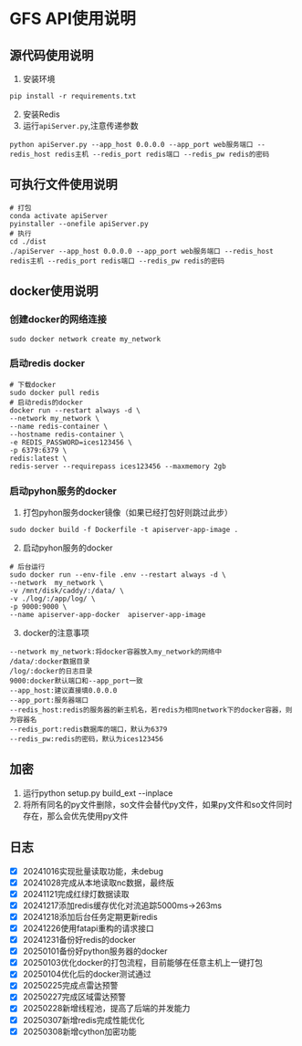 # GFS API使用说明
## 源代码使用说明
1. 安装环境
```
pip install -r requirements.txt
```
2. 安装Redis
3. 运行`apiServer.py`,注意传递参数
```
python apiServer.py --app_host 0.0.0.0 --app_port web服务端口 --redis_host redis主机 --redis_port redis端口 --redis_pw redis的密码
```
## 可执行文件使用说明
```
# 打包
conda activate apiServer
pyinstaller --onefile apiServer.py
# 执行
cd ./dist
./apiServer --app_host 0.0.0.0 --app_port web服务端口 --redis_host redis主机 --redis_port redis端口 --redis_pw redis的密码
```
## docker使用说明
### 创建docker的网络连接
```
sudo docker network create my_network
```
### 启动redis docker
```
# 下载docker
sudo docker pull redis
# 启动redis的docker
docker run --restart always -d \
--network my_network \
--name redis-container \
--hostname redis-container \
-e REDIS_PASSWORD=ices123456 \
-p 6379:6379 \
redis:latest \
redis-server --requirepass ices123456 --maxmemory 2gb
```
### 启动pyhon服务的docker
1. 打包pyhon服务docker镜像（如果已经打包好则跳过此步）
```
sudo docker build -f Dockerfile -t apiserver-app-image .
```
2. 启动pyhon服务的docker
```
# 后台运行
sudo docker run --env-file .env --restart always -d \
--network  my_network \
-v /mnt/disk/caddy/:/data/ \
-v ./log/:/app/log/ \
-p 9000:9000 \
--name apiserver-app-docker  apiserver-app-image
```
3. docker的注意事项
```
--network my_network:将docker容器放入my_network的网络中
/data/:docker数据目录
/log/:docker的日志目录
9000:docker默认端口和--app_port一致
--app_host:建议直接填0.0.0.0
--app_port:服务器端口
--redis_host:redis的服务器的新主机名，若redis为相同network下的docker容器，则为容器名
--redis_port:redis数据库的端口，默认为6379
--redis_pw:redis的密码，默认为ices123456
```
## 加密
1. 运行python setup.py build_ext --inplace
2. 将所有同名的py文件删除，so文件会替代py文件，如果py文件和so文件同时存在，那么会优先使用py文件
## 日志
- [X] 20241016实现批量读取功能，未debug
- [X] 20241028完成从本地读取nc数据，最终版
- [X] 20241121完成红绿灯数据读取
- [X] 20241217添加redis缓存优化对流追踪5000ms->263ms
- [X] 20241218添加后台任务定期更新redis
- [X] 20241226使用fatapi重构的请求接口
- [X] 20241231备份好redis的docker
- [X] 20250101备份好python服务器的docker
- [X] 20250103优化docker的打包流程，目前能够在任意主机上一键打包
- [x] 20250104优化后的docker测试通过
- [x] 20250225完成点雷达预警
- [x] 20250227完成区域雷达预警
- [x] 20250228新增线程池，提高了后端的并发能力
- [x] 20250307新增redis完成性能优化
- [x] 20250308新增cython加密功能